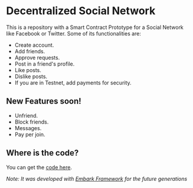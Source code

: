 # Decentralized Social Network

This is a repository with a Smart Contract Prototype for a Social Network like Facebook or Twitter. Some of its functionalities are:

  - Create account.
  - Add friends.
  - Approve requests.
  - Post in a friend's profile.
  - Like posts.
  - Dislike posts.
  - If you are in Testnet, add payments for security.

## New Features soon!

  - Unfriend.
  - Block friends.
  - Messages.
  - Pay per join.


## Where is the code?
You can get the [code here](https://github.com/ethereumchile/decentralized-social-network/blob/master/app/contracts/descentralized-social-network.sol).

_Note: It was developed with [Embark Framework](https://github.com/embark-framework/embark) for the future generations_

